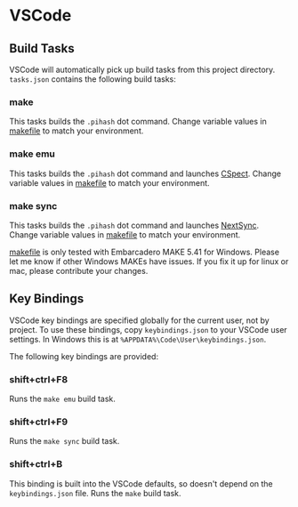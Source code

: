 # VSCode

## Build Tasks

VSCode will automatically pick up build tasks from this project directory. `tasks.json` contains the following build tasks:

### make

This tasks builds the `.pihash` dot command. Change variable values in 
[makefile](https://github.com/Threetwosevensixseven/pihash/blob/main/src/dot/makefile) to match your environment.

### make emu

This tasks builds the `.pihash` dot command and launches [CSpect](https://dailly.blogspot.com/). Change variable values in 
[makefile](https://github.com/Threetwosevensixseven/pihash/blob/main/src/dot/makefile) to match your environment.

### make sync
This tasks builds the `.pihash` dot command and launches [NextSync](https://solhsa.com/specnext.html#NEXTSYNC). Change variable values in 
[makefile](https://github.com/Threetwosevensixseven/pihash/blob/main/src/dot/makefile) to match your environment.

[makefile](https://github.com/Threetwosevensixseven/pihash/blob/main/src/dot/makefile) is only tested with Embarcadero MAKE 5.41 for Windows. 
Please let me know if other Windows MAKEs have issues. If you fix it up for linux or mac, please contribute your changes.

## Key Bindings

VSCode key bindings are specified globally for the current user, not by project. To use these bindings, copy `keybindings.json` to your VSCode user settings. In Windows this is at `%APPDATA%\Code\User\keybindings.json`.

The following key bindings are provided:

### shift+ctrl+F8

Runs the `make emu` build task.

### shift+ctrl+F9

Runs the `make sync` build task.

### shift+ctrl+B

This binding is built into the VSCode defaults, so doesn't depend on the `keybindings.json` file. Runs the `make` build task.